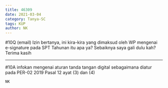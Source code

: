 ```yaml
---
title: 46309
date: 2021-03-04
category: Tanya-SC
tags: KUP
author: NK
---
```


#10Q (email) Izin bertanya, ini kira-kira yang dimaksud oleh WP mengenai e-signature pada SPT Tahunan itu apa ya? Sebaiknya saya gali dulu kah? Terima kasih

---

#10A infokan mengenai aturan tanda tangan digital sebagaimana diatur pada PER-02 2019 Pasal 12 ayat (3) dan (4)

`NK`
